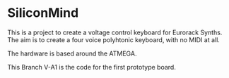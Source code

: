 # SiliconMind
This is a project to create a voltage control keyboard for Eurorack Synths.  The aim is to create a four voice polyhtonic keyboard, with no MIDI at all.

The hardware is based around the ATMEGA.

This Branch V-A1 is the code for the first prototype board.